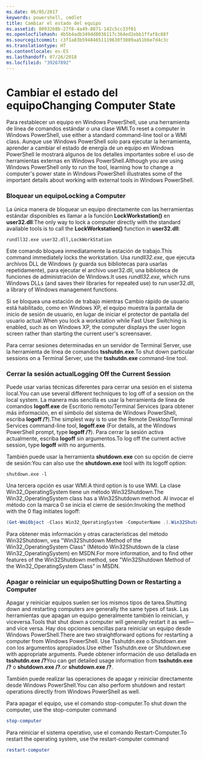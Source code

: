 ```yaml
---
ms.date: 06/05/2017
keywords: powershell, cmdlet
title: Cambiar el estado del equipo
ms.assetid: 8093268b-27f8-4a49-8871-142c5cc33f01
ms.openlocfilehash: 4b5b4adb349dd8036117c364ed2ebb1ffaf8c88f
ms.sourcegitcommit: c3f1a83b59484651119630f3089aa51b6e7d4c3c
ms.translationtype: HT
ms.contentlocale: es-ES
ms.lasthandoff: 07/26/2018
ms.locfileid: "39267892"
---
```

# <a name="changing-computer-state"></a><span data-ttu-id="d7963-103">Cambiar el estado del equipo</span><span class="sxs-lookup"><span data-stu-id="d7963-103">Changing Computer State</span></span>

<span data-ttu-id="d7963-104">Para restablecer un equipo en Windows PowerShell, use una herramienta de línea de comandos estándar o una clase WMI.</span><span class="sxs-lookup"><span data-stu-id="d7963-104">To reset a computer in Windows PowerShell, use either a standard command-line tool or a WMI class.</span></span> <span data-ttu-id="d7963-105">Aunque use Windows PowerShell solo para ejecutar la herramienta, aprender a cambiar el estado de energía de un equipo en Windows PowerShell le mostrará algunos de los detalles importantes sobre el uso de herramientas externas en Windows PowerShell.</span><span class="sxs-lookup"><span data-stu-id="d7963-105">Although you are using Windows PowerShell only to run the tool, learning how to change a computer's power state in Windows PowerShell illustrates some of the important details about working with external tools in Windows PowerShell.</span></span>

### <a name="locking-a-computer"></a><span data-ttu-id="d7963-106">Bloquear un equipo</span><span class="sxs-lookup"><span data-stu-id="d7963-106">Locking a Computer</span></span>

<span data-ttu-id="d7963-107">La única manera de bloquear un equipo directamente con las herramientas estándar disponibles es llamar a la función **LockWorkstation()** en **user32.dll**:</span><span class="sxs-lookup"><span data-stu-id="d7963-107">The only way to lock a computer directly with the standard available tools is to call the **LockWorkstation()** function in **user32.dll**:</span></span>

```
rundll32.exe user32.dll,LockWorkStation
```

<span data-ttu-id="d7963-108">Este comando bloquea inmediatamente la estación de trabajo.</span><span class="sxs-lookup"><span data-stu-id="d7963-108">This command immediately locks the workstation.</span></span> <span data-ttu-id="d7963-109">Usa *rundll32.exe*, que ejecuta archivos DLL de Windows (y guarda sus bibliotecas para usarlas repetidamente), para ejecutar el archivo user32.dll, una biblioteca de funciones de administración de Windows.</span><span class="sxs-lookup"><span data-stu-id="d7963-109">It uses *rundll32.exe*, which runs Windows DLLs (and saves their libraries for repeated use) to run user32.dll, a library of Windows management functions.</span></span>

<span data-ttu-id="d7963-110">Si se bloquea una estación de trabajo mientras Cambio rápido de usuario está habilitado, como en Windows XP, el equipo muestra la pantalla de inicio de sesión de usuario, en lugar de iniciar el protector de pantalla del usuario actual.</span><span class="sxs-lookup"><span data-stu-id="d7963-110">When you lock a workstation while Fast User Switching is enabled, such as on Windows XP, the computer displays the user logon screen rather than starting the current user's screensaver.</span></span>

<span data-ttu-id="d7963-111">Para cerrar sesiones determinadas en un servidor de Terminal Server, use la herramienta de línea de comandos **tsshutdn.exe**.</span><span class="sxs-lookup"><span data-stu-id="d7963-111">To shut down particular sessions on a Terminal Server, use the **tsshutdn.exe** command-line tool.</span></span>

### <a name="logging-off-the-current-session"></a><span data-ttu-id="d7963-112">Cerrar la sesión actual</span><span class="sxs-lookup"><span data-stu-id="d7963-112">Logging Off the Current Session</span></span>

<span data-ttu-id="d7963-113">Puede usar varias técnicas diferentes para cerrar una sesión en el sistema local.</span><span class="sxs-lookup"><span data-stu-id="d7963-113">You can use several different techniques to log off of a session on the local system.</span></span> <span data-ttu-id="d7963-114">La manera más sencilla es usar la herramienta de línea de comandos **logoff.exe** de Escritorio remoto/Terminal Services (para obtener más información, en el símbolo del sistema de Windows PowerShell, escriba **logoff /?**).</span><span class="sxs-lookup"><span data-stu-id="d7963-114">The simplest way is to use the Remote Desktop/Terminal Services command-line tool, **logoff.exe** (For details, at the Windows PowerShell prompt, type **logoff /?**).</span></span> <span data-ttu-id="d7963-115">Para cerrar la sesión activa actualmente, escriba **logoff** sin argumentos.</span><span class="sxs-lookup"><span data-stu-id="d7963-115">To log off the current active session, type **logoff** with no arguments.</span></span>

<span data-ttu-id="d7963-116">También puede usar la herramienta **shutdown.exe** con su opción de cierre de sesión:</span><span class="sxs-lookup"><span data-stu-id="d7963-116">You can also use the **shutdown.exe** tool with its logoff option:</span></span>

```
shutdown.exe -l
```

<span data-ttu-id="d7963-117">Una tercera opción es usar WMI.</span><span class="sxs-lookup"><span data-stu-id="d7963-117">A third option is to use WMI.</span></span> <span data-ttu-id="d7963-118">La clase Win32_OperatingSystem tiene un método Win32Shutdown.</span><span class="sxs-lookup"><span data-stu-id="d7963-118">The Win32_OperatingSystem class has a Win32Shutdown method.</span></span> <span data-ttu-id="d7963-119">Al invocar el método con la marca 0 se inicia el cierre de sesión:</span><span class="sxs-lookup"><span data-stu-id="d7963-119">Invoking the method with the 0 flag initiates logoff:</span></span>

```powershell
(Get-WmiObject -Class Win32_OperatingSystem -ComputerName .).Win32Shutdown(0)
```

<span data-ttu-id="d7963-120">Para obtener más información y otras características del método Win32Shutdown, vea "Win32Shutdown Method of the Win32_OperatingSystem Class" (Método Win32Shutdown de la clase Win32_OperatingSystem) en MSDN.</span><span class="sxs-lookup"><span data-stu-id="d7963-120">For more information, and to find other features of the Win32Shutdown method, see "Win32Shutdown Method of the Win32_OperatingSystem Class" in MSDN.</span></span>

### <a name="shutting-down-or-restarting-a-computer"></a><span data-ttu-id="d7963-121">Apagar o reiniciar un equipo</span><span class="sxs-lookup"><span data-stu-id="d7963-121">Shutting Down or Restarting a Computer</span></span>

<span data-ttu-id="d7963-122">Apagar y reiniciar equipos suelen ser los mismos tipos de tarea.</span><span class="sxs-lookup"><span data-stu-id="d7963-122">Shutting down and restarting computers are generally the same types of task.</span></span> <span data-ttu-id="d7963-123">Las herramientas que apagan un equipo generalmente también lo reinician, y viceversa.</span><span class="sxs-lookup"><span data-stu-id="d7963-123">Tools that shut down a computer will generally restart it as well—and vice versa.</span></span> <span data-ttu-id="d7963-124">Hay dos opciones sencillas para reiniciar un equipo desde Windows PowerShell.</span><span class="sxs-lookup"><span data-stu-id="d7963-124">There are two straightforward options for restarting a computer from Windows PowerShell.</span></span> <span data-ttu-id="d7963-125">Use Tsshutdn.exe o Shutdown.exe con los argumentos apropiados.</span><span class="sxs-lookup"><span data-stu-id="d7963-125">Use either Tsshutdn.exe or Shutdown.exe with appropriate arguments.</span></span> <span data-ttu-id="d7963-126">Puede obtener información de uso detallada en **tsshutdn.exe /?**</span><span class="sxs-lookup"><span data-stu-id="d7963-126">You can get detailed usage information from **tsshutdn.exe /?**</span></span> <span data-ttu-id="d7963-127">o **shutdown.exe /?**.</span><span class="sxs-lookup"><span data-stu-id="d7963-127">or **shutdown.exe /?**.</span></span>

<span data-ttu-id="d7963-128">También puede realizar las operaciones de apagar y reiniciar directamente desde Windows PowerShell.</span><span class="sxs-lookup"><span data-stu-id="d7963-128">You can also perform shutdown and restart operations directly from Windows PowerShell as well.</span></span>

<span data-ttu-id="d7963-129">Para apagar el equipo, use el comando stop-computer.</span><span class="sxs-lookup"><span data-stu-id="d7963-129">To shut down the computer, use the stop-computer command</span></span>

```powershell
stop-computer
```

<span data-ttu-id="d7963-130">Para reiniciar el sistema operativo, use el comando Restart-Computer.</span><span class="sxs-lookup"><span data-stu-id="d7963-130">To restart the operating system, use the restart-computer command</span></span>

```powershell
restart-computer
```
